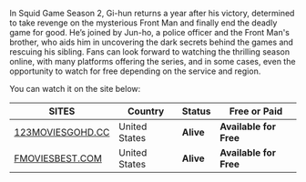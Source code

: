 In Squid Game Season 2, Gi-hun returns a year after his victory, determined to take revenge on the mysterious Front Man and finally end the deadly game for good. He’s joined by Jun-ho, a police officer and the Front Man's brother, who aids him in uncovering the dark secrets behind the games and rescuing his sibling. Fans can look forward to watching the thrilling season online, with many platforms offering the series, and in some cases, even the opportunity to watch for free depending on the service and region.

You can watch it on the site below:

| **SITES**                       | **Country**     | **Status** | **Free or Paid**        |
|----------------------------------|-----------------|------------|-------------------------|
| [123MOVIESGOHD.CC](https://123moviesgohd.cc)   | United States  | **Alive**  | **Available for Free**  |
| [FMOVIESBEST.COM](https://fmoviesbest.com/)    | United States  | **Alive**  | **Available for Free**  |
